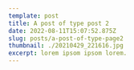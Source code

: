 ```yaml
---
template: post
title: A post of type post 2
date: 2022-08-11T15:07:52.875Z
slug: posts/a-post-of-type-page2
thumbnail: ./20210429_221616.jpg
excerpt: lorem ipsom ipsom lorem.
---
```

